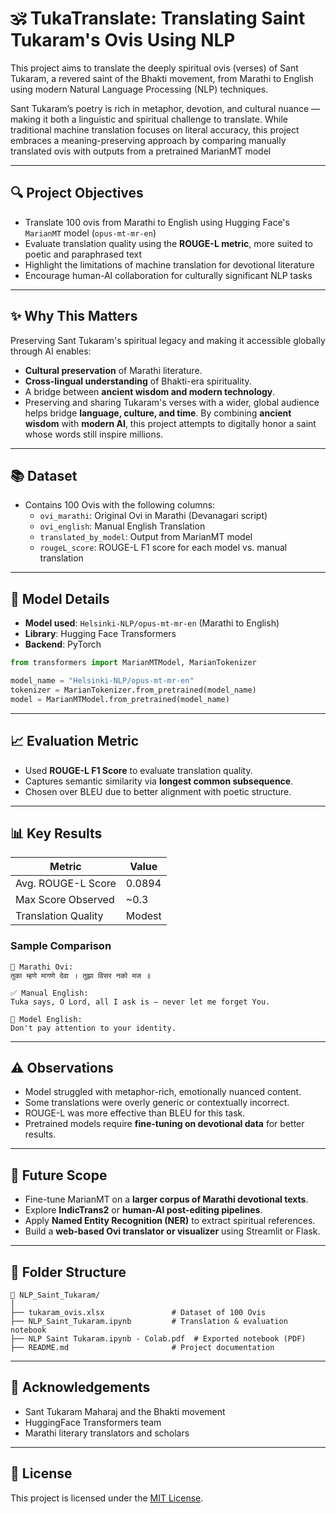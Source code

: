 # 🕉️ TukaTranslate: Translating Saint Tukaram's Ovis Using NLP

This project aims to translate the deeply spiritual ovis (verses) of Sant Tukaram, a revered saint of the Bhakti movement, from Marathi to English using modern Natural Language Processing (NLP) techniques.

Sant Tukaram’s poetry is rich in metaphor, devotion, and cultural nuance — making it both a linguistic and spiritual challenge to translate. While traditional machine translation focuses on literal accuracy, this project embraces a meaning-preserving approach by comparing manually translated ovis with outputs from a pretrained MarianMT model

---

## 🔍 Project Objectives

- Translate 100 ovis from Marathi to English using Hugging Face's `MarianMT` model (`opus-mt-mr-en`)
- Evaluate translation quality using the **ROUGE-L metric**, more suited to poetic and paraphrased text
- Highlight the limitations of machine translation for devotional literature
- Encourage human-AI collaboration for culturally significant NLP tasks

---

## ✨ Why This Matters

Preserving Sant Tukaram's spiritual legacy and making it accessible globally through AI enables:

- **Cultural preservation** of Marathi literature.
- **Cross-lingual understanding** of Bhakti-era spirituality.
- A bridge between **ancient wisdom and modern technology**.
- Preserving and sharing Tukaram's verses with a wider, global audience helps bridge **language, culture, and time**. By combining **ancient wisdom** with **modern AI**, this project attempts to digitally honor a saint whose words still inspire millions.


---

## 📚 Dataset

- Contains 100 Ovis with the following columns:
  - `ovi_marathi`: Original Ovi in Marathi (Devanagari script)
  - `ovi_english`: Manual English Translation
  - `translated_by_model`: Output from MarianMT model
  - `rougeL_score`: ROUGE-L F1 score for each model vs. manual translation

---

## 🧠 Model Details

- **Model used**: `Helsinki-NLP/opus-mt-mr-en` (Marathi to English)
- **Library**: Hugging Face Transformers
- **Backend**: PyTorch

```python
from transformers import MarianMTModel, MarianTokenizer

model_name = "Helsinki-NLP/opus-mt-mr-en"
tokenizer = MarianTokenizer.from_pretrained(model_name)
model = MarianMTModel.from_pretrained(model_name)
```

---

## 📈 Evaluation Metric

- Used **ROUGE-L F1 Score** to evaluate translation quality.
- Captures semantic similarity via **longest common subsequence**.
- Chosen over BLEU due to better alignment with poetic structure.

---

## 📊 Key Results

| Metric               | Value     |
|----------------------|-----------|
| Avg. ROUGE-L Score   | 0.0894    |
| Max Score Observed   | ~0.3      |
| Translation Quality  | Modest    |

### Sample Comparison

```
🔸 Marathi Ovi:
तुका म्हणे मागणे देवा । तुझा विसर नको मज ॥

✅ Manual English:
Tuka says, O Lord, all I ask is — never let me forget You.

🤖 Model English:
Don't pay attention to your identity.
```

---

## ⚠️ Observations

- Model struggled with metaphor-rich, emotionally nuanced content.
- Some translations were overly generic or contextually incorrect.
- ROUGE-L was more effective than BLEU for this task.
- Pretrained models require **fine-tuning on devotional data** for better results.

---

## 🚀 Future Scope

- Fine-tune MarianMT on a **larger corpus of Marathi devotional texts**.
- Explore **IndicTrans2** or **human-AI post-editing pipelines**.
- Apply **Named Entity Recognition (NER)** to extract spiritual references.
- Build a **web-based Ovi translator or visualizer** using Streamlit or Flask.

---

## 📂 Folder Structure

```
📁 NLP_Saint_Tukaram/
│
├── tukaram_ovis.xlsx               # Dataset of 100 Ovis
├── NLP_Saint_Tukaram.ipynb         # Translation & evaluation notebook
├── NLP Saint Tukaram.ipynb - Colab.pdf  # Exported notebook (PDF)
├── README.md                       # Project documentation
```

---

## 🙏 Acknowledgements

- Sant Tukaram Maharaj and the Bhakti movement
- HuggingFace Transformers team
- Marathi literary translators and scholars

---

## 📜 License

This project is licensed under the [MIT License](LICENSE).

